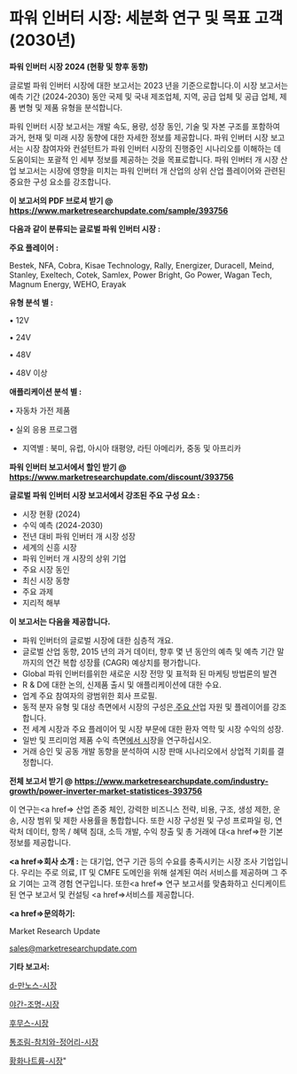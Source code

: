 # 파워 인버터 시장: 세분화 연구 및 목표 고객(2030년)

<strong>파워 인버터 시장 2024 (현황 및 향후 동향)</strong>

글로벌 파워 인버터 시장에 대한 보고서는 2023 년을 기준으로합니다.이 시장 보고서는 예측 기간 (2024-2030) 동안 국제 및 국내 제조업체, 지역, 공급 업체 및 공급 업체, 제품 변형 및 제품 유형을 분석합니다.

파워 인버터 시장 보고서는 개발 속도, 용량, 성장 동인, 기술 및 자본 구조를 포함하여 과거, 현재 및 미래 시장 동향에 대한 자세한 정보를 제공합니다. 파워 인버터 시장 보고서는 시장 참여자와 컨설턴트가 파워 인버터 시장의 진행중인 시나리오를 이해하는 데 도움이되는 포괄적 인 세부 정보를 제공하는 것을 목표로합니다. 파워 인버터 개 시장 산업 보고서는 시장에 영향을 미치는 파워 인버터 개 산업의 상위 산업 플레이어와 관련된 중요한 구성 요소를 강조합니다.



<strong>이 보고서의 PDF 브로셔 받기 @ <a href=https://www.marketresearchupdate.com/sample/393756>https://www.marketresearchupdate.com/sample/393756</a></strong>



<strong>다음과 같이 분류되는 글로벌 파워 인버터 시장 :</strong>



<strong>주요 플레이어 :</strong>

Bestek, NFA, Cobra, Kisae Technology, Rally, Energizer, Duracell, Meind, Stanley, Exeltech, Cotek, Samlex, Power Bright, Go Power, Wagan Tech, Magnum Energy, WEHO, Erayak



<strong>유형 분석 별 :</strong>

• 12V

• 24V

• 48V

• 48V 이상



<strong>애플리케이션 분석 별 :</strong>

• 자동차 가전 제품

• 실외 응용 프로그램

<ul>
  <li>지역별 : 북미, 유럽, 아시아 태평양, 라틴 아메리카, 중동 및 아프리카</li>
</ul>


<strong>파워 인버터 보고서에서 할인 받기 @ <a href=https://www.marketresearchupdate.com/discount/393756>https://www.marketresearchupdate.com/discount/393756</a></strong>



<strong>글로벌 파워 인버터 시장 보고서에서 강조된 주요 구성 요소 :</strong>
<ul>
  <li>시장 현황 (2024)</li>
  <li>수익 예측 (2024-2030)</li>
  <li>전년 대비 파워 인버터 개 시장 성장</li>
  <li>세계의 신흥 시장</li>
  <li>파워 인버터 개 시장의 상위 기업</li>
  <li>주요 시장 동인</li>
  <li>최신 시장 동향</li>
  <li>주요 과제</li>
  <li>지리적 해부</li>
</ul>


<strong>이 보고서는 다음을 제공합니다.</strong>
<ul>
  <li>파워 인버터의 글로벌 시장에 대한 심층적 개요.</li>
  <li>글로벌 산업 동향, 2015 년의 과거 데이터, 향후 몇 년 동안의 예측 및 예측 기간 말까지의 연간 복합 성장률 (CAGR) 예상치를 평가합니다.</li>
  <li>Global 파워 인버터를위한 새로운 시장 전망 및 표적화 된 마케팅 방법론의 발견</li>
  <li>R &amp; D에 대한 논의, 신제품 출시 및 애플리케이션에 대한 수요.</li>
  <li>업계 주요 참여자의 광범위한 회사 프로필.</li>
  <li>동적 분자 유형 및 대상 측면에서 시장의 구성은<a href=> 주요 산</a>업 자원 및 플레이어를 강조합니다.</li>
  <li>전 세계 시장과 주요 플레이어 및 시장 부문에 대한 환자 역학 및 시장 수익의 성장.</li>
  <li>일반 및 프리미엄 제품 수익 측면<a href=>에서 시</a>장을 연구하십시오.</li>
  <li>거래 승인 및 공동 개발 동향을 분석하여 시장 판매 시나리오에서 상업적 기회를 결정합니다.</li>
</ul>



<strong>전체 보고서 받기 @ <a href=https://www.marketresearchupdate.com/industry-growth/power-inverter-market-statistices-393756>https://www.marketresearchupdate.com/industry-growth/power-inverter-market-statistices-393756</a></strong>

이 연구는<a href=> 산업 존중</a> 체인, 강력한 비즈니스 전략, 비용, 구조, 생성 제한, 운송, 시장 범위 및 제한 사용률을 통합합니다. 또한 시장 구성원 및 구성 프로파일 링, 연락처 데이터, 항목 / 혜택 침대, 소득 개발, 수익 창출 및 총 거래에 대<a href=>한 기본 </a>정보를 제공합니다.



<strong><a href=>회사 소</a>개 :</strong>
는 대기업, 연구 기관 등의 수요를 충족시키는 시장 조사 기업입니다. 우리는 주로 의료, IT 및 CMFE 도메인을 위해 설계된 여러 서비스를 제공하며 그 주요 기여는 고객 경험 연구입니다. 또한<a href=> 연구 보</a>고서를 맞춤화하고 신디케이트 된 연구 보고서 및 컨설팅 <a href=>서비스</a>를 제공합니다.



<strong><a href=>문의하기:</a></strong>

Market Research Update

sales@marketresearchupdate.com



<strong>기타 보고서:</strong>

<a href=https://www.linkedin.com/pulse/d-만노스-시장-현재-및-미래-성장-2029-consumer-connection-chronicles-24-/>d-만노스-시장</a>

<a href=https://www.linkedin.com/pulse/야간-조명-시장-현재-및-미래-성장-2029-consumer-connection-chronicles-24--wdxvf/>야간-조명-시장</a>

<a href=https://www.linkedin.com/pulse/후무스-시장-현재-및-미래-성장-2029-survey-savvy-insights-360-analysis-lcnof/>후무스-시장</a>

<a href=https://www.linkedin.com/pulse/통조림-참치와-정어리-시장-규모-및-성장-2023-market-matrix-musings-analysis-wdstf/>통조림-참치와-정어리-시장</a>

<a href=https://www.linkedin.com/pulse/황화나트륨-시장-세분화-연구-및-목표-고객2030년-survey-spotlight-pro-24-analysis-ysiof/>황화나트륨-시장</a>"
